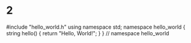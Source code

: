 # 2
#include "hello_world.h"  using namespace std;  namespace hello_world {  string hello() { return "Hello, World!"; }  }  // namespace hello_world
